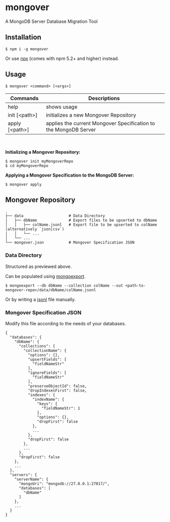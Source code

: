 # mongover
A MongoDB Server Database Migration Tool

## Installation
```shell
$ npm i -g mongover
```
Or use [npx](https://medium.com/@ma1ybekatz/introducing-npx-an-npm-package-runner-55f7d4bd282b) (comes with npm 5.2+ and higher) instead.

## Usage
```shell
$ mongover <command> [<args>]
```

| Commands          | Descriptions                                                     |
| ----------------- | ---------------------------------------------------------------- |
| help              | shows usage                                                      |
| init [&lt;path>]  | initializes a new Mongover Repository                            |
| apply [&lt;path>] | applies the current Mongover Specification to the MongoDB Server |

<br/>

**Initializing a Mongover Repository:**
```shell
$ mongover init myMongoverRepo
$ cd myMongoverRepo
```

**Applying a Mongover Specification to the MongoDB Server:**
```shell
$ mongover apply
```

## Mongover Repository
    .
    ├── data                    # Data Directory
    │   ├── dbName              # Export files to be upserted to dbName
    │   │   ├── colName.jsonl   # Export file to be upserted to colName (alternatively `json|csv`)
    │   │   └── ...
    │   └── ...
    └── mongover.json           # Mongover Specification JSON
### Data Directory
Structured as previewed above. 

Can be populated using [mongoexport](https://docs.mongodb.com/manual/reference/program/mongoexport/).
```shell
$ mongoexport --db dbName --collection colName --out <path-to-mongover-repo>/data/dbName/colName.jsonl
```
Or by writing a [jsonl](http://jsonlines.org/) file manually.

### Mongover Specification JSON
Modify this file according to the needs of your databases.
```json5
{
  "databases": {
    "dbName": {
      "collections": {
        "collectionName": {
          "options": {},
          "upsertFields": [
            "fieldNameStr"
          ],
          "ignoreFields": [
            "fieldNameStr"
          ],
          "preserveObjectId": false,
          "dropIndexesFirst": false,
          "indexes": {
            "indexName": {
              "keys": {
                "fieldNameStr": 1
              },
              "options": {},
              "dropFirst": false
            },
            ...
          },
          "dropFirst": false
        },
        ...
      },
      "dropFirst": false
    },
    ...
  },
  "servers": {
    "serverName": {
      "mongoUri": "mongodb://27.0.0.1:27017/",
      "databases": [
        "dbName"
      ]
    },
    ...
  }
}
```